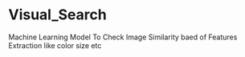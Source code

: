 # Visual_Search
 Machine Learning Model To Check Image Similarity baed of Features Extraction like color size etc
